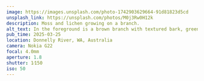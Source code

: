 ```yaml
---
image: https://images.unsplash.com/photo-1742903629664-91d81823d5cd
unsplash_link: https://unsplash.com/photos/M0j3Rw0H12k
description: Moss and lichen growing on a branch.
alt_text: In the foreground is a brown branch with textured bark, green moss, and lichen. The background shows a forest out of focus.
pub_time: 2025-03-25
location: Donnelly River, WA, Australia
camera: Nokia G22
focal: 4.0mm
aperture: 1.8
shutter: 1⁄150
iso: 50
---
```

